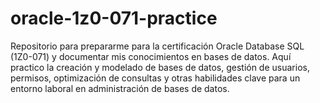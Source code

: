 # oracle-1z0-071-practice
Repositorio para prepararme para la certificación Oracle Database SQL (1Z0-071) y documentar mis conocimientos en bases de datos. Aquí practico la creación y modelado de bases de datos, gestión de usuarios, permisos, optimización de consultas y otras habilidades clave para un entorno laboral en administración de bases de datos.
